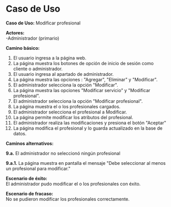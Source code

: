 # Caso de Uso

**Caso de Uso:** Modificar profesional

**Actores:**   
\-Administrador (primario)


**Camino básico:** 

1. El usuario ingresa a la página web. 
2. La página muestra los botones de opción de inicio de sesión como cliente o administrador.
3. El usuario ingresa al apartado de administrador.
4. La página muestra las opciones : "Agregar", "Eliminar" y "Modificar".
5. El administrador selecciona la opción "Modificar".
6. La página muestra las opciones "Modificar servicio" y "Modificar profesional".
7. El administrador selecciona la opción "Modificar profesional".
8. La página muestra el o los profesionales cargados.
9. El administrador selecciona el profesional a Modificar.
10. La página permite modificar los atributos del profesional.
11. El administrador realiza las modificaciones y presiona el botón "Aceptar"
12. La página modifica el profesional y lo guarda actualizado en la base de datos.
    

**Caminos alternativos:** 

**9.a.** El administrador no seleccionó ningún profesional

**9.a.1.** La página muestra en pantalla el mensaje "Debe seleccionar al menos un profesional para modificar."

**Escenario de éxito:**   
El administrador pudo modificar el o los profesionales con éxito.

**Escenario de fracaso:**  
No se pudieron modificar los profesionales correctamente.

